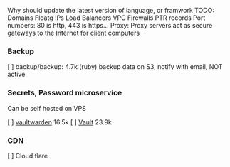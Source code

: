 Why should update the latest version of language, or framwork
TODO:
Domains
Floatg IPs
Load Balancers
VPC
Firewalls
PTR records
Port numbers: 80 is http, 443 is https...
Proxy: Proxy servers act as secure gateways to the Internet for client computers

### Backup

[ ] backup/backup: 4.7k (ruby) backup data on S3, notify with email, NOT active

### Secrets, Password microservice

Can be self hosted on VPS

[ ] [vaultwarden](https://github.com/dani-garcia/vaultwarden#features) 16.5k
[ ] [Vault](Vault) 23.9k

### CDN

[ ] Cloud flare



